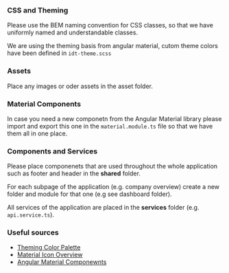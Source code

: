 
### CSS and Theming
Please use the BEM naming convention for CSS classes, so that we have uniformly named and understandable classes.

We are using the theming basis from angular material, cutom theme colors have been defined in `idt-theme.scss`

### Assets
Place any images or oder assets in the asset folder.

### Material Components
In case you need a new componetn from the Angular Material library please import and export this one in the `material.module.ts` file so that we have them all in one place.

### Components and Services
Please place componenets that are used throughout the whole application such as footer and header in the **shared** folder.

For each subpage of the application (e.g. company overview) create a new folder and module for that one (e.g see dashboard folder).

All services of the application are placed in the **services** folder (e.g. `api.service.ts`).

### Useful sources

- [Theming Color Palette](http://mcg.mbitson.com)
- [Material Icon Overview](https://material.angular.io/)
- [Angular Material Componewnts](https://material.io/tools/icons)

